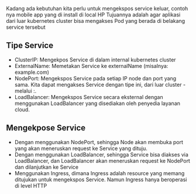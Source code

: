 Kadang ada kebutuhan kita perlu untuk mengekspos service keluar, contoh nya mobile app yang di install di local HP
Tujuannya adalah agar aplikasi dari luar kubernetes cluster bisa mengakses Pod yang berada di belakang service tersebut

## Tipe Service
- ClusterIP: Mengekpos Service di dalam internal kubernetes cluster
- ExternalName: Memetakan Service ke externalName (misalnya: example.com)
- NodePort: Mengekspos Service pada setiap IP node dan port yang sama. Kita dapat mengakses Service dengan tipe ini, dari luar cluster - melalui <NodeIP>:<NodePort>.
- LoadBalancer: Mengekspos Service secara eksternal dengan menggunakan LoadBalancer yang disediakan oleh penyedia layanan cloud.

## Mengekpose Service
- Dengan menggunakan NodePort, sehingga Node akan membuka port yang akan meneruskan request ke Service yang dituju.
- Dengan menggunakan LoadBalancer, sehingga Service bisa diakses via LoadBalancer, dan LoadBalancer akan meneruskan request ke NodePort dan dilanjutkan ke Service
- Menggunakan Ingress, dimana Ingress adalah resource yang memang ditujukan untuk mengekspos Service. Namun Ingress hanya beroperasi di level HTTP
